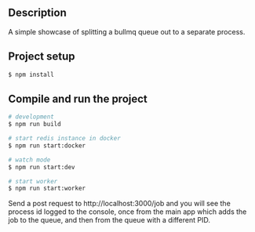 ## Description

A simple showcase of splitting a bullmq queue out to a separate process.

## Project setup

```bash
$ npm install
```

## Compile and run the project

```bash
# development
$ npm run build

# start redis instance in docker
$ npm run start:docker

# watch mode
$ npm run start:dev

# start worker
$ npm run start:worker
```

Send a post request to http://localhost:3000/job and you will see the process id logged to the console, 
once from the main app which adds the job to the queue, and then from the queue with a different PID.